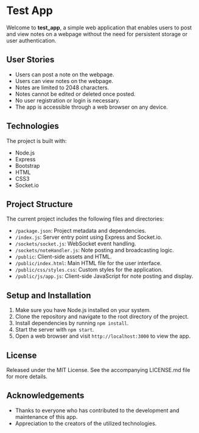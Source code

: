 # Test App

Welcome to **test_app**, a simple web application that enables users to post and view notes on a webpage without the need for persistent storage or user authentication.

## User Stories

- Users can post a note on the webpage.
- Users can view notes on the webpage.
- Notes are limited to 2048 characters.
- Notes cannot be edited or deleted once posted.
- No user registration or login is necessary.
- The app is accessible through a web browser on any device.

## Technologies

The project is built with:

- Node.js
- Express
- Bootstrap
- HTML
- CSS3
- Socket.io

## Project Structure

The current project includes the following files and directories:

- `/package.json`: Project metadata and dependencies.
- `/index.js`: Server entry point using Express and Socket.io.
- `/sockets/socket.js`: WebSocket event handling.
- `/sockets/noteHandler.js`: Note posting and broadcasting logic.
- `/public`: Client-side assets and HTML.
- `/public/index.html`: Main HTML file for the user interface.
- `/public/css/styles.css`: Custom styles for the application.
- `/public/js/app.js`: Client-side JavaScript for note posting and display.

## Setup and Installation

1. Make sure you have Node.js installed on your system.
2. Clone the repository and navigate to the root directory of the project.
3. Install dependencies by running `npm install`.
4. Start the server with `npm start`.
5. Open a web browser and visit `http://localhost:3000` to view the app.

## License

Released under the MIT License. See the accompanying LICENSE.md file for more details.

## Acknowledgements

- Thanks to everyone who has contributed to the development and maintenance of this app.
- Appreciation to the creators of the utilized technologies.
